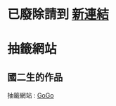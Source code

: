 # 已廢除請到 [新連結](https://github.com/SWXDC/WasteBase)
# 抽籤網站
## 國二生的作品
抽籤網站 : [GoGo](https://wastebase.xyz)
